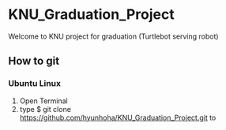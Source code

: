 # KNU_Graduation_Project
Welcome to KNU project for graduation (Turtlebot serving robot)

## How to git

### Ubuntu Linux 

1. Open Terminal
2. type $ git clone https://github.com/hyunhoha/KNU_Graduation_Project.git to 

